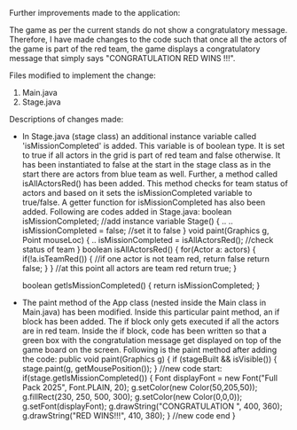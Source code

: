 Further improvements made to the application:

The game as per the current stands do not show a congratulatory 
message. Therefore, I have made changes to the code such that once
all the actors of the game is part of the red team, the game displays
a congratulatory message that simply says "CONGRATULATION RED WINS 
!!!".

Files modified to implement the change:
1. Main.java
2. Stage.java

Descriptions of changes made:
* In Stage.java (stage class) an additional instance variable called
'isMissionCompleted' is added. This variable is of boolean type. It is
set to true if all actors in the grid is part of red team and false 
otherwise. It has been instantiated to false at the start in the stage
class as in the start there are actors from blue team as well. 
Further, a method called isAllActorsRed() has been added. This method
checks for team status of actors and based on it sets the 
isMissionCompleted variable to true/false. A getter function for
isMissionCompleted has also been added. Following are codes added
in Stage.java:
    boolean isMissionCompleted; //add instance variable
    Stage() {
        ..
        ..
        isMissionCompleted = false; //set it to false
    }
    void paint(Graphics g, Point mouseLoc) {
        ..
        isMissionCompleted = isAllActorsRed(); //check status of team
    }
    boolean isAllActorsRed() {
        for(Actor a: actors) {
        if(!a.isTeamRed()) {
            //if one actor is not team red, return false
            return false;
        }
        }
        //at this point all actors are team red
        return true;
    }

    boolean getIsMissionCompleted() {
        return isMissionCompleted;
    }
* The paint method of the App class (nested inside the Main class in
Main.java) has been modified. Inside this particular paint method, 
an if block has been added. The if block only gets executed if all the
actors are in red team. Inside the if block, code has been written so
that a green box with the congratulation message get displayed on top
of the game board on the screen. Following is the paint method after
adding the code:
    public void paint(Graphics g) {
        if (stageBuilt && isVisible()) {
            stage.paint(g, getMousePosition());
        }
        //new code start:
        if(stage.getIsMissionCompleted()) {
            Font displayFont = new Font("Full Pack 2025", Font.PLAIN, 20);
            g.setColor(new Color(50,205,50));
            g.fillRect(230, 250, 500, 300);
            g.setColor(new Color(0,0,0));
            g.setFont(displayFont);
            g.drawString("CONGRATULATION ", 400, 360);
            g.drawString("RED WINS!!!", 410, 380);
        }
        //new code end
    }